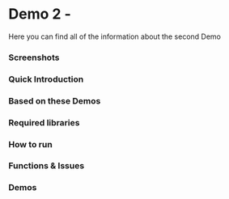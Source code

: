 # Demo 2 -

Here you can find all of the information about the second Demo

### Screenshots


### Quick Introduction


### Based on these Demos


### Required libraries


### How to run


### Functions & Issues

### Demos
